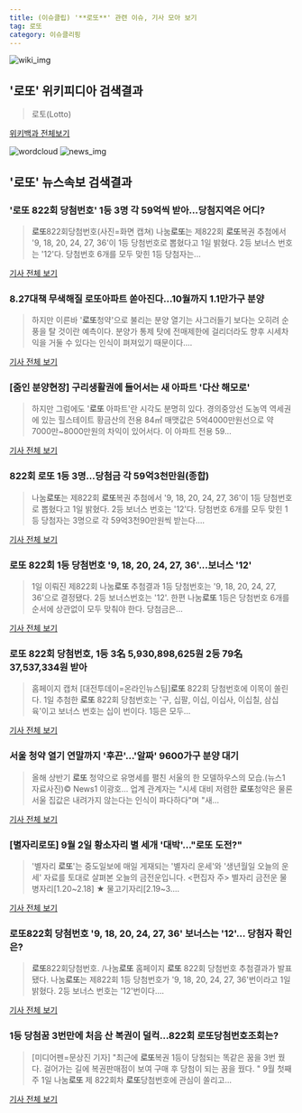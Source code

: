 ```yaml
---
title: (이슈클립) '**로또**' 관련 이슈, 기사 모아 보기
tag: 로또
category: 이슈클리핑
---
```

![wiki_img](https://user-images.githubusercontent.com/42597476/44503234-41136a80-a6d0-11e8-9071-6fc6418eafe4.png)
## **'**로또**'** 위키피디아 검색결과
>로토(Lotto)

<a href="https://ko.wikipedia.org/wiki/로또" target="_blank">위키백과 전체보기</a>

![wordcloud](https://s3.ap-northeast-2.amazonaws.com/lyrics101-wordcloud/2018-09-02-1535847054.png)
![news_img](https://user-images.githubusercontent.com/42597476/44507050-1206f400-a6e4-11e8-8d98-7ffbfebb353f.png)
## **'**로또**'** 뉴스속보 검색결과
### '**로또** 822회 당첨번호' 1등 3명 각 59억씩 받아…당첨지역은 어디?

>**로또**822회당첨번호(사진=화면 캡쳐) 나눔**로또**는 제822회 **로또**복권 추첨에서 '9, 18, 20, 24, 27, 36'이 1등 당첨번호로 뽑혔다고 1일 밝혔다. 2등 보너스 번호는 '12'다. 당첨번호 6개를 모두 맞힌 1등 당첨자는...

<a href="http://news.hankyung.com/article/201809021176I" target="_blank">기사 전체 보기</a>

### 8.27대책 무색해질 **로또**아파트 쏟아진다…10월까지 1.1만가구 분양

>하지만 이른바 '**로또**청약'으로 불리는 분양 열기는 사그러들기 보다는 오히려 순풍을 탈 것이란 예측이다. 분양가 통제 탓에 전매제한에 걸리더라도 향후 시세차익을 거둘 수 있다는 인식이 펴져있기 때문이다....

<a href="http://news.mtn.co.kr/newscenter/news_viewer.mtn?gidx=2018083114595522647" target="_blank">기사 전체 보기</a>

### [줌인 분양현장] 구리생활권에 들어서는 새 아파트 '다산 해모로'

>하지만 그럼에도 '**로또** 아파트'란 시각도 분명히 있다. 경의중앙선 도농역 역세권에 있는 힐스테이트 황금산의 전용 84㎡ 매맷값은 5억4000만원선으로 약 7000만~8000만원의 차익이 있어서다.  이 아파트 전용 59...

<a href="http://www.newspim.com/news/view/20180901000062" target="_blank">기사 전체 보기</a>

### 822회 **로또** 1등 3명…당첨금 각 59억3천만원(종합)

>나눔**로또**는 제822회 **로또**복권 추첨에서 '9, 18, 20, 24, 27, 36'이 1등 당첨번호로 뽑혔다고 1일 밝혔다. 2등 보너스 번호는 '12'다. 당첨번호 6개를 모두 맞힌 1등 당첨자는 3명으로 각 59억3천90만원씩 받는다....

<a href="http://app.yonhapnews.co.kr/YNA/Basic/SNS/r.aspx?c=AKR20180901064451002&did=1195m" target="_blank">기사 전체 보기</a>

### **로또** 822회 1등 당첨번호 '9, 18, 20, 24, 27, 36'...보너스 '12'

>1일 이뤄진 제822회 나눔**로또** 추첨결과 1등 당첨번호는 '9, 18, 20, 24, 27, 36'으로 결정됐다. 2등 보너스번호는 '12'. 한편 나눔**로또** 1등은 당첨번호 6개를 순서에 상관없이 모두 맞춰야 한다. 당첨금은...

<a href="http://www.headlinejeju.co.kr/?mod=news&act=articleView&idxno=343753" target="_blank">기사 전체 보기</a>

### **로또** 822회 당첨번호, 1등 3名 5,930,898,625원 2등 79名 37,537,334원 받아

>홈페이지 캡처 [대전투데이=온라인뉴스팀]**로또** 822회 당첨번호에 이목이 쏠린다. 1일 추첨한 **로또** 822회 당첨번호는 '구, 십팔, 이십, 이십사, 이십칠, 삼십육'이고 보너스 번호는 십이 번이다. 1등은 모두...

<a href="http://www.daejeontoday.com/news/articleView.html?idxno=511183" target="_blank">기사 전체 보기</a>

### 서울 청약 열기 연말까지 '후끈'…'알짜' 9600가구 분양 대기

>올해 상반기 **로또** 청약으로 유명세를 펼친 서울의 한 모델하우스의 모습.(뉴스1 자료사진)© News1 이광호... 업계 관계자는 "시세 대비 저렴한 **로또**청약은 물론 서울 집값은 내려가지 않는다는 인식이 파다하다"며 "새...

<a href="http://news1.kr/articles/?3412943" target="_blank">기사 전체 보기</a>

### [별자리**로또**] 9월 2일 황소자리 별 세개 '대박'..."**로또** 도전?"

>'별자리 **로또**'는 중도일보에 매일 게재되는 '별자리 운세'와 '생년월일 오늘의 운세' 자료를 토대로 살펴본 오늘의 금전운입니다. <편집자 주> 별자리 금전운 물병자리[1.20~2.18] ★ 물고기자리[2.19~3....

<a href="http://www.joongdo.co.kr/main/view.php?key=20180902010009732" target="_blank">기사 전체 보기</a>

### **로또**822회 당첨번호 '9, 18, 20, 24, 27, 36' 보너스는 '12'… 당첨자 확인은?

>**로또**822회당첨번호. /나눔**로또** 홈페이지  **로또** 822회 당첨번호 추첨결과가 발표됐다.  나눔**로또**는 제822회 1등 당첨번호가 '9, 18, 20, 24, 27, 36'번이라고 1일 밝혔다.   2등 보너스 번호는 '12'번이다....

<a href="http://www.kyeongin.com/main/view.php?key=20180901002353299" target="_blank">기사 전체 보기</a>

### 1등 당첨꿈 3번만에 처음 산 복권이 덜컥…822회 **로또**당첨번호조회는?

>[미디어펜=문상진 기자] "최근에 **로또**복권 1등이 당첨되는 똑같은 꿈을 3번 꿨다. 걸어가는 길에 복권판매점이 보여 구매 후 당첨이 되는 꿈을 꿨다. " 9월 첫째주 1일 나눔**로또** 제 822회차 **로또**당첨번호에 관심이 쏠리고...

<a href="http://www.mediapen.com/news/view/379784" target="_blank">기사 전체 보기</a>


